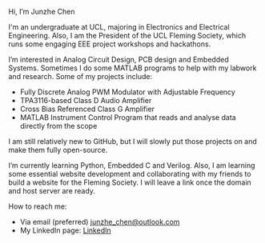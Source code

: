 Hi, I’m Junzhe Chen

I'm an undergraduate at UCL, majoring in Electronics and Electrical Engineering. Also, I am the President of the UCL Fleming Society, which runs some engaging EEE project workshops and hackathons.

I’m interested in Analog Circuit Design, PCB design and Embedded Systems. Sometimes I do some MATLAB programs to help with my labwork and research. Some of my projects include:
- Fully Discrete Analog PWM Modulator with Adjustable Frequency
- TPA3116-based Class D Audio Amplifier
- Cross Bias Referenced Class G Amplifier
- MATLAB Instrument Control Program that reads and analyse data directly from the scope

I am still relatively new to GitHub, but I will slowly put those projects on and make them fully open-source.

I’m currently learning Python, Embedded C and Verilog. Also, I am learning some essential website development and collaborating with my friends to build a website for the Fleming Society. I will leave a link once the domain and host server are ready. 

How to reach me:
- Via email (preferred) junzhe_chen@outlook.com
- My LinkedIn page: [LinkedIn](https://www.linkedin.com/in/junzhe-chen)

<!---
Junzhe-Chen/Junzhe-Chen is a ✨ special ✨ repository because its `README.md` (this file) appears on your GitHub profile.
You can click the Preview link to take a look at your changes.
--->
